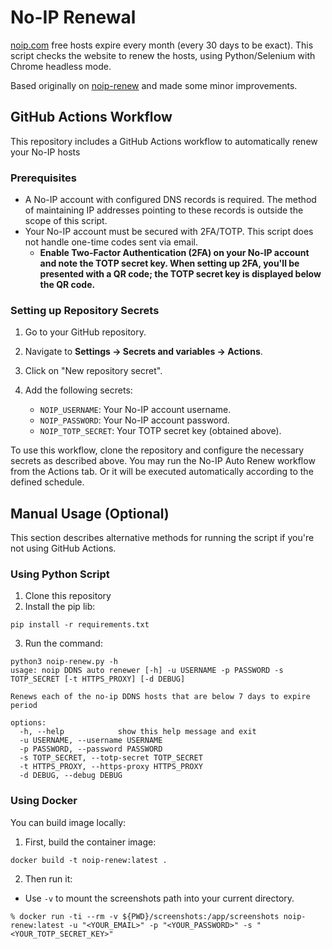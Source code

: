 # No-IP Renewal

[noip.com](https://www.noip.com/) free hosts expire every month (every 30 days to be exact). This script checks the website to renew the hosts, using Python/Selenium with Chrome headless mode.

Based originally on [noip-renew](https://github.com/loblab/noip-renew) and made some minor improvements.

## GitHub Actions Workflow

This repository includes a GitHub Actions workflow  to automatically renew your No-IP hosts

### Prerequisites

- A No-IP account with configured DNS records is required. The method of maintaining IP addresses pointing to these records is outside the scope of this script.
- Your No-IP account must be secured with 2FA/TOTP. This script does not handle one-time codes sent via email.
  - **Enable Two-Factor Authentication (2FA) on your No-IP account and note the TOTP secret key. When setting up 2FA, you'll be presented with a QR code; the TOTP secret key is displayed below the QR code.**

### Setting up Repository Secrets

1.  Go to your GitHub repository.
2.  Navigate to **Settings → Secrets and variables → Actions**.
3.  Click on "New repository secret".
4.  Add the following secrets:

    - `NOIP_USERNAME`: Your No-IP account username.
    - `NOIP_PASSWORD`: Your No-IP account password.
    - `NOIP_TOTP_SECRET`: Your TOTP secret key (obtained above).

To use this workflow, clone the repository and configure the necessary secrets as described above. You may run the No-IP Auto Renew workflow from the Actions tab. Or it will be executed automatically according to the defined schedule.

## Manual Usage (Optional)

This section describes alternative methods for running the script if you're not using GitHub Actions.

### Using Python Script

1. Clone this repository
2. Install the pip lib:

```shell
pip install -r requirements.txt
```

3. Run the command:

```shell
python3 noip-renew.py -h
usage: noip DDNS auto renewer [-h] -u USERNAME -p PASSWORD -s TOTP_SECRET [-t HTTPS_PROXY] [-d DEBUG]

Renews each of the no-ip DDNS hosts that are below 7 days to expire period

options:
  -h, --help            show this help message and exit
  -u USERNAME, --username USERNAME
  -p PASSWORD, --password PASSWORD
  -s TOTP_SECRET, --totp-secret TOTP_SECRET
  -t HTTPS_PROXY, --https-proxy HTTPS_PROXY
  -d DEBUG, --debug DEBUG
```

### Using Docker

You can build image locally:

1. First, build the container image:

```shell
docker build -t noip-renew:latest .
```

2. Then run it:

- Use `-v` to mount the screenshots path into your current directory.

```shell
% docker run -ti --rm -v ${PWD}/screenshots:/app/screenshots noip-renew:latest -u "<YOUR_EMAIL>" -p "<YOUR_PASSWORD>" -s "<YOUR_TOTP_SECRET_KEY>"
```

